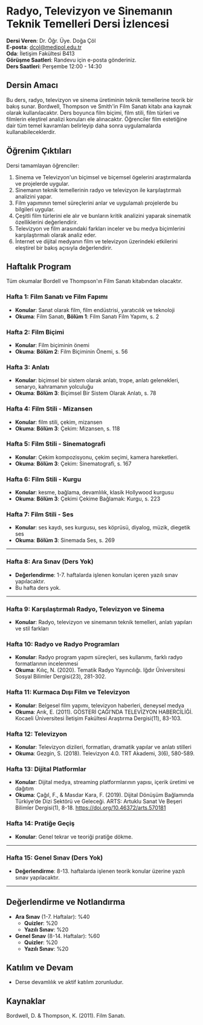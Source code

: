 
# **Radyo, Televizyon ve Sinemanın Teknik Temelleri Dersi İzlencesi**

**Dersi Veren**: Dr. Öğr. Üye. Doğa Çöl  
**E-posta**: dcol@medipol.edu.tr  
**Oda**: İletişim Fakültesi B413  
**Görüşme Saatleri**: Randevu için e-posta gönderiniz.  
**Ders Saatleri**: Perşembe 12:00 - 14:30

## **Dersin Amacı**

Bu ders, radyo, televizyon ve sinema üretiminin teknik temellerine teorik bir bakış sunar. Bordwell, Thompson ve Smith'in Film Sanatı kitabı ana kaynak olarak kullanılacaktır. Ders boyunca film biçimi, film stili, film türleri ve filmlerin eleştirel analizi konuları ele alınacaktır. Öğrenciler film estetiğine dair tüm temel kavramları belirleyip daha sonra uygulamalarda kullanabileceklerdir.


## **Öğrenim Çıktıları**

Dersi tamamlayan öğrenciler:

1. Sinema ve Televizyon'un biçimsel ve biçemsel ögelerini araştırmalarda ve projelerde uygular.
2. Sinemanın teknik temellerinin radyo ve televizyon ile karşılaştırmalı analizini yapar.
3. Film yapımının temel süreçlerini anlar ve uygulamalı projelerde bu bilgileri uygular. 
4. Çeşitli film türlerini ele alır ve bunların kritik analizini yaparak sinematik özelliklerini değerlendirir.
5. Televizyon ve film arasındaki farkları inceler ve bu medya biçimlerini karşılaştırmalı olarak analiz eder.
6. İnternet ve dijital medyanın film ve televizyon üzerindeki etkilerini eleştirel bir bakış açısıyla değerlendirir.

## **Haftalık Program**

Tüm okumalar Bordell ve Thompson'ın Film Sanatı kitabından olacaktır. 

### **Hafta 1: Film Sanatı ve Film Fapımı**

- **Konular**: Sanat olarak film, film endüstrisi, yaratıcılık ve teknoloji
- **Okuma**: Film Sanatı, **Bölüm 1**: Film Sanatı Film Yapımı, s. 2

### **Hafta 2: Film Biçimi**

- **Konular**: Film biçiminin önemi
- **Okuma**: **Bölüm 2**: Film Biçiminin Önemi, s. 56

### **Hafta 3: Anlatı**

- **Konular**: biçimsel bir sistem olarak anlatı, trope, anlatı gelenekleri, senaryo, kahramanın yolculuğu
- **Okuma**: **Bölüm 3**: Biçimsel Bir Sistem Olarak Anlatı, s. 78

### **Hafta 4: Film Stili - Mizansen**

- **Konular**: film stili, çekim, mizansen
- **Okuma**: **Bölüm 3**: Çekim: Mizansen, s. 118

### **Hafta 5: Film Stili - Sinematografi**

- **Konular**: Çekim kompozisyonu, çekim seçimi, kamera hareketleri.
- **Okuma**: **Bölüm 3**: Çekim: Sinematografi, s. 167
### **Hafta 6: Film Stili - Kurgu**

- **Konular**: kesme, bağlama, devamlılık, klasik Hollywood kurgusu
- **Okuma**: **Bölüm 3**: Çekimi Çekime Bağlamak: Kurgu, s. 223

### **Hafta 7: Film Stili - Ses**

- **Konular**: ses kaydı, ses kurgusu, ses köprüsü, diyalog, müzik, diegetik ses
- **Okuma**: **Bölüm 3**: Sinemada Ses, s. 269

---

### **Hafta 8: Ara Sınav (Ders Yok)**

- **Değerlendirme**: 1-7. haftalarda işlenen konuları içeren yazılı sınav yapılacaktır.
- Bu hafta ders yok.

---

### **Hafta 9: Karşılaştırmalı Radyo, Televizyon ve Sinema**

- **Konular**: Radyo, televizyon ve sinemanın teknik temelleri, anlatı yapıları ve stil farkları


### **Hafta 10: Radyo ve Radyo Programları**

- **Konular**: Radyo program yapım süreçleri, ses kullanımı, farklı radyo formatlarının incelenmesi
- **Okuma**: Kılıç, N. (2020). Tematik Radyo Yayıncılığı. Iğdır Üniversitesi Sosyal Bilimler Dergisi(23), 281-302.

### **Hafta 11: Kurmaca Dışı Film ve Televizyon** 

- **Konular**: Belgesel film yapımı, televizyon haberleri, deneysel medya
- **Okuma**: Arık, E. (2011). GÖSTERİ ÇAĞI’NDA TELEVİZYON HABERCİLİĞİ. Kocaeli Üniversitesi İletişim Fakültesi Araştırma Dergisi(11), 83-103.

### **Hafta 12: Televizyon**

- **Konular**: Televizyon dizileri, formatları, dramatik yapılar ve anlatı stilleri
- **Okuma**: Gezgin, S. (2018). Televizyon 4.0. TRT Akademi, 3(6), 580-589.

### **Hafta 13: Dijital Platformlar**

- **Konular**: Dijital medya, streaming platformlarının yapısı, içerik üretimi ve dağıtım
- **Okuma**: Çağıl, F., & Masdar Kara, F. (2019). Dijital Dönüşüm Bağlamında Türkiye’de Dizi Sektörü ve Geleceği. ARTS: Artuklu Sanat Ve Beşeri Bilimler Dergisi(1), 8-18. https://doi.org/10.46372/arts.570181

### **Hafta 14: Pratiğe Geçiş**

- **Konular**: Genel tekrar ve teoriği pratiğe dökme.

---

### **Hafta 15: Genel Sınav (Ders Yok)**

- **Değerlendirme**: 8-13. haftalarda işlenen teorik konular üzerine yazılı sınav yapılacaktır.


---

## **Değerlendirme ve Notlandırma**

- **Ara Sınav** (1-7. Haftalar): %40
	- **Quizler**: %20
	- **Yazılı Sınav**: %20
- **Genel Sınav** (8-14. Haftalar): %60
	- **Quizler**: %20
	- **Yazılı Sınav**: %20

## **Katılım ve Devam**

- Derse devamlılık ve aktif katılım zorunludur.

## **Kaynaklar**

Bordwell, D. & Thompson, K. (2011). Film Sanatı.
